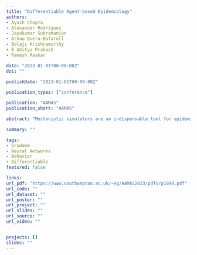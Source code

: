 ```yaml
---
title: "Differentiable Agent-based Epidemiology"
authors:
- Ayush Chopra
- Alexander Rodríguez
- Jayakumar Subramanian
- Arnau Quera-Bofarull
- Balaji Krishnamurthy
- B Aditya Prakash
- Ramesh Raskar

date: "2023-01-01T00:00:00Z"
doi: ""

publishDate: "2023-01-01T00:00:00Z"

publication_types: ["conference"]

publication: "AAMAS"
publication_short: "AAMAS"

abstract: "Mechanistic simulators are an indispensable tool for epidemiology to explore the behavior of complex, dynamic infections under varying conditions and navigate uncertain environments. Agent-based models (ABMs) are an increasingly popular simulation paradigm that can represent the heterogeneity of contact interactions with granular detail and agency of individual behavior. However, conventional ABM frameworks are not differentiable and present challenges in scalability; due to which it is non-trivial to connect them to auxiliary data sources. In this paper, we introduce GradABM: a scalable, differentiable design for agent-based modeling that is amenable to gradient-based learning with automatic differentiation. GradABM can quickly simulate million-size populations in few seconds on commodity hardware, integrate with deep neural networks and ingest heterogeneous data sources. This provides an array of practical benefits for calibration, forecasting, and evaluating policy interventions. We demonstrate the efficacy of GradABM via extensive experiments with real COVID-19 and influenza datasets."

summary: ""

tags:
- Gradabm
- Neural Networks
- Behavior
- Differentiable
featured: false

links:
url_pdf: "https://www.southampton.ac.uk/~eg/AAMAS2023/pdfs/p1848.pdf"
url_code: ""
url_dataset: ""
url_poster: ""
url_project: ""
url_slides: ""
url_source: ""
url_video: ""


projects: []
slides: ""
---
```

